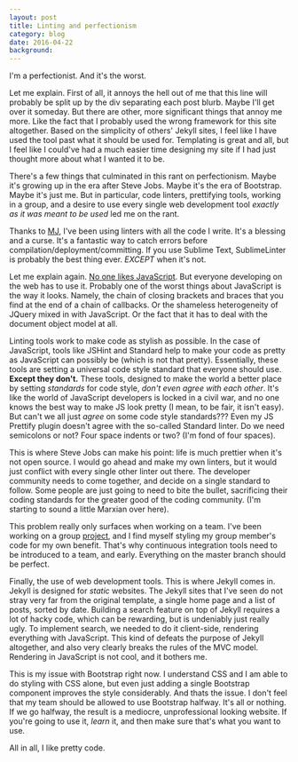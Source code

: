 ```yaml
---
layout: post
title: Linting and perfectionism
category: blog 
date: 2016-04-22
background: 
---
```


I'm a perfectionist. And it's the worst.

Let me explain. First of all, it annoys the hell out of me that this line will probably be split up by the div separating each post blurb. Maybe I'll get over it someday. But there are other, more significant things that annoy me more. Like the fact that I probably used the wrong framework for this site altogether. Based on the simplicity of others' Jekyll sites, I feel like I have used the tool past what it should be used for. Templating is great and all, but I feel like I could've had a much easier time designing my site if I had just thought more about what I wanted it to be.

There's a few things that culminated in this rant on perfectionism. Maybe it's growing up in the era after Steve Jobs. Maybe it's the era of Bootstrap. Maybe it's just me. But in particular, code linters, prettifying tools, working in a group, and a desire to use every single web development tool *exactly as it was meant to be used* led me on the rant.

Thanks to [MJ](https://github.com/maxjacobson), I've been using linters with all the code I write. It's a blessing and a curse. It's a fantastic way to catch errors before compilation/deployment/committing. If you use Sublime Text, SublimeLinter is probably the best thing ever. *EXCEPT* when it's not.

Let me explain again. [No one likes JavaScript](/blog/2016/03/everyone-hates-javascript). But everyone developing on the web has to use it. Probably one of the worst things about JavaScript is the way it looks. Namely, the chain of closing brackets and braces that you find at the end of a chain of callbacks. Or the shameless heterogeneity of JQuery mixed in with JavaScript. Or the fact that it has to deal with the document object model at all.

Linting tools work to make code as stylish as possible. In the case of JavaScript, tools like JSHint and Standard help to make your code as pretty as JavaScript can possibly be (which is not that pretty). Essentially, these tools are setting a universal code style standard that everyone should use. **Except they don't.** These tools, designed to make the world a better place by setting *standards* for code style, *don't even agree with each other*. It's like the world of JavaScript developers is locked in a civil war, and no one knows the best way to make JS look pretty (I mean, to be fair, it isn't easy). But can't we all just *agree* on some code style standards??? Even my JS Prettify plugin doesn't agree with the so-called Standard linter. Do we need semicolons or not? Four space indents or two? (I'm fond of four spaces).

This is where Steve Jobs can make his point: life is much prettier when it's not open source. I would go ahead and make my own linters, but it would just conflict with every single other linter out there. The developer community needs to come together, and decide on a single standard to follow. Some people are just going to need to bite the bullet, sacrificing their coding standards for the greater good of the coding community. (I'm starting to sound a little Marxian over here).

This problem really only surfaces when working on a team. I've been working on a group [project](/projects/2016/03/tufts-dining-api), and I find myself styling my group member's code for my own benefit. That's why continuous integration tools need to be introduced to a team, and early. Everything on the master branch should be perfect. 

Finally, the use of web development tools. This is where Jekyll comes in. Jekyll is designed for *static* websites. The Jekyll sites that I've seen do not stray very far from the original template, a single home page and a list of posts, sorted by date. Building a search feature on top of Jekyll requires a lot of hacky code, which can be rewarding, but is undeniably just really ugly. To implement search, we needed to do it client-side, rendering everything with JavaScript. This kind of defeats the purpose of Jekyll altogether, and also very clearly breaks the rules of the MVC model. Rendering in JavaScript is not cool, and it bothers me.

This is my issue with Bootstrap right now. I understand CSS and I am able to do styling with CSS alone, but even just adding a single Bootstrap component improves the style considerably. And thats the issue. I don't feel that my team should be allowed to use Bootstrap halfway. It's all or nothing. If we go halfway, the result is a mediocre, unprofessional looking website. If you're going to use it, *learn* it, and then make sure that's what you want to use.

All in all, I like pretty code.
